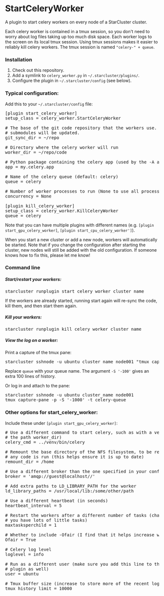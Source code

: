 StartCeleryWorker
=================

A plugin to start celery workers on every node of a StarCluster cluster.

Each celery worker is contained in a tmux session, so you don't need to worry
about log files taking up too much disk space.  Each worker logs to the screen
on its local tmux session.  Using tmux sessions makes it easier to reliably
kill celery workers.  The tmux session is named `"celery-" + queue`.

### Installation
1. Check out this repository.
2. Add a symlink to `celery_worker.py` in `~/.starcluster/plugins/`.
3. Configure the plugin in `~/.starcluster/config` (see below).

### Typical configuration:
Add this to your `~/.starcluster/config` file:
<pre>
[plugin start_celery_worker]
setup_class = celery_worker.StartCeleryWorker

# The base of the git code repository that the workers use.  The repo and all
# submodules will be updated.
git_sync_dir = ~/repo

# Directory where the celery worker will run
worker_dir = ~/repo/code

# Python package containing the celery app (used by the -A argument for celery)
app = my.celery.app

# Name of the celery queue (default: celery)
queue = celery

# Number of worker processes to run (None to use all processes)
concurrency = None

[plugin kill_celery_worker]
setup_class = celery_worker.KillCeleryWorker
queue = celery
</pre>

Note that you can have multiple plugins with different names (e.g.
`[plugin start_gpu_celery_worker]`, `[plugin start_cpu_celery_worker']`).

When you start a new cluster or add a new node, workers will automatically be
started.  Note that if you change the configuration after starting the cluster,
new nodes will still be added with the old configuration.  If someone knows how
to fix this, please let me know!

### Command line

##### Start/restart your workers:
<pre>
starcluster runplugin start_celery_worker cluster_name
</pre>
If the workers are already started, running start again will re-sync the code,
kill them, and then start them again.

##### Kill your workers:
<pre>
starcluster runplugin kill_celery_worker cluster_name
</pre>

##### View the log on a worker:

Print a capture of the tmux pane:
<pre>
starcluster sshnode -u ubuntu cluster_name node001 "tmux capture-pane -p -S '-100' -t celery-queue"
</pre>
Replace `queue` with your queue name.  The argument `-S '-100'` gives an extra 100 lines of history.

Or log in and attach to the pane:
<pre>
starcluster sshnode -u ubuntu cluster_name node001
tmux capture-pane -p -S '-1000' -t celery-queue
</pre>


### Other options for start_celery_worker:
Include these under `[plugin start_gpu_celery_worker]`:
<pre>
# Use a different command to start celery, such as with a venv (with respect to
# the path worker_dir)
celery_cmd = ../venv/bin/celery

# Remount the base directory of the NFS filesystem, to be remounted before
# any code is run (this helps ensure it is up to date)
remount_dir = /home

# Use a different broker than the one specified in your config
broker = 'amqp://guest@localhost//'

# Add extra paths to LD_LIBRARY_PATH for the worker
ld_library_paths = /usr/local/lib:/some/other/path

# Use a different heartbeat (in seconds)
heartbeat_interval = 5

# Restart the workers after a different number of tasks (change to be higher if
# you have lots of little tasks)
maxtasksperchild = 1

# Whether to include -Ofair (I find that it helps increase worker utilization).
Ofair = True

# Celery log level
loglevel = info

# Run as a different user (make sure you add this line to the KillCeleryWorker
# plugin as well)
user = ubuntu

# Tmux buffer size (increase to store more of the recent log output)
tmux_history_limit = 10000
</pre>
